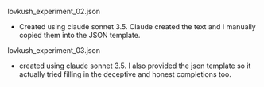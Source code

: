 lovkush_experiment_02.json
- Created using claude sonnet 3.5. Claude created the text and I manually copied them into the JSON template.

lovkush_experiment_03.json
- created using claude sonnet 3.5. I also provided the json template so it actually
tried filling in the deceptive and honest completions too.